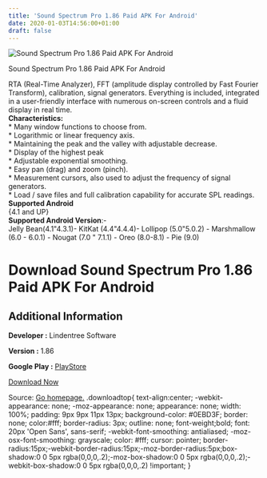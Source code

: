 ```yaml
---
title: 'Sound Spectrum Pro 1.86 Paid APK For Android'
date: 2020-01-03T14:56:00+01:00
draft: false
---
```


![Sound Spectrum Pro 1.86 Paid APK For Android](https://i1.wp.com/apkhome.net/wp-content/uploads/2020/01/Sound-Spectrum-Pro-1.86-Paid.png "Sound Spectrum Pro 1.86 Paid APK For Android")

  

Sound Spectrum Pro 1.86 Paid APK For Android

RTA (Real-Time Analyzer), FFT (amplitude display controlled by Fast Fourier Transform), calibration, signal generators. Everything is included, integrated in a user-friendly interface with numerous on-screen controls and a fluid display in real time.  
**Characteristics:**  
\* Many window functions to choose from.  
\* Logarithmic or linear frequency axis.  
\* Maintaining the peak and the valley with adjustable decrease.  
\* Display of the highest peak  
\* Adjustable exponential smoothing.  
\* Easy pan (drag) and zoom (pinch).  
\* Measurement cursors, also used to adjust the frequency of signal generators.  
\* Load / save files and full calibration capability for accurate SPL readings.  
**Supported Android**  
{4.1 and UP}  
**Supported Android Version**:-  
Jelly Bean(4.1"4.3.1)- KitKat (4.4"4.4.4)- Lollipop (5.0"5.0.2) - Marshmallow (6.0 - 6.0.1) - Nougat (7.0 " 7.1.1) - Oreo (8.0-8.1) - Pie (9.0)

Download Sound Spectrum Pro 1.86 Paid APK For Android
=====================================================

Additional Information
----------------------

**Developer :** Lindentree Software

**Version :** 1.86

**Google Play :** [PlayStore](https://play.google.com/store/apps/details?id=eu.lindentree.sounds)

  

[Download Now](https://store4app.co/post/sound-spectrum-pro-1-86-paid-apk-for-android_1578059261)

  
Source: [Go homepage.](https://store4app.co/post/sound-spectrum-pro-1-86-paid-apk-for-android_1578059261) .downloadtop{ text-align:center; -webkit-appearance: none; -moz-appearance: none; appearance: none; width: 100%; padding: 9px 9px 11px 13px; background-color: #0EBD3F; border: none; color:#fff; border-radius: 3px; outline: none; font-weight;bold; font: 20px 'Open Sans', sans-serif; -webkit-font-smoothing: antialiased; -moz-osx-font-smoothing: grayscale; color: #fff; cursor: pointer; border-radius:15px;-webkit-border-radius:15px;-moz-border-radius:5px;box-shadow:0 0 5px rgba(0,0,0,.2);-moz-box-shadow:0 0 5px rgba(0,0,0,.2);-webkit-box-shadow:0 0 5px rgba(0,0,0,.2) !important; }